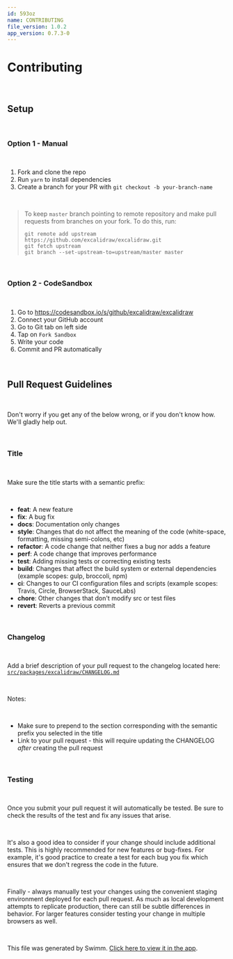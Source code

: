 ```yaml
---
id: 593oz
name: CONTRIBUTING
file_version: 1.0.2
app_version: 0.7.3-0
---
```


# Contributing

<br/>

## Setup

<br/>

### Option 1 - Manual

<br/>

1. Fork and clone the repo
1. Run `yarn` to install dependencies
1. Create a branch for your PR with `git checkout -b your-branch-name`

<br/>

> To keep `master` branch pointing to remote repository and make pull requests from branches on your fork. To do this, run:
> 
> ```
> git remote add upstream https://github.com/excalidraw/excalidraw.git
> git fetch upstream
> git branch --set-upstream-to=upstream/master master
> ```

<br/>

### Option 2 - CodeSandbox

<br/>

1. Go to https://codesandbox.io/s/github/excalidraw/excalidraw
1. Connect your GitHub account
1. Go to Git tab on left side
1. Tap on `Fork Sandbox`
1. Write your code
1. Commit and PR automatically

<br/>

## Pull Request Guidelines

<br/>

Don't worry if you get any of the below wrong, or if you don't know how. We'll gladly help out.

<br/>

### Title

<br/>

Make sure the title starts with a semantic prefix:

<br/>

- **feat**: A new feature
- **fix**: A bug fix
- **docs**: Documentation only changes
- **style**: Changes that do not affect the meaning of the code (white-space, formatting, missing semi-colons, etc)
- **refactor**: A code change that neither fixes a bug nor adds a feature
- **perf**: A code change that improves performance
- **test**: Adding missing tests or correcting existing tests
- **build**: Changes that affect the build system or external dependencies (example scopes: gulp, broccoli, npm)
- **ci**: Changes to our CI configuration files and scripts (example scopes: Travis, Circle, BrowserStack, SauceLabs)
- **chore**: Other changes that don't modify src or test files
- **revert**: Reverts a previous commit

<br/>

### Changelog

<br/>

Add a brief description of your pull request to the changelog located here: [`src/packages/excalidraw/CHANGELOG.md`](src/packages/excalidraw/CHANGELOG.md)

<br/>

Notes:

<br/>

- Make sure to prepend to the section corresponding with the semantic prefix you selected in the title
- Link to your pull request - this will require updating the CHANGELOG _after_ creating the pull request

<br/>

### Testing

<br/>

Once you submit your pull request it will automatically be tested. Be sure to check the results of the test and fix any issues that arise.

<br/>

It's also a good idea to consider if your change should include additional tests. This is highly recommended for new features or bug-fixes. For example, it's good practice to create a test for each bug you fix which ensures that we don't regress the code in the future.

<br/>

Finally - always manually test your changes using the convenient staging environment deployed for each pull request. As much as local development attempts to replicate production, there can still be subtle differences in behavior. For larger features consider testing your change in multiple browsers as well.


<br/>

This file was generated by Swimm. [Click here to view it in the app](https://swimm-web-app.web.app/repos/Z2l0aHViJTNBJTNBc3ItZXh0ZW5zaW9uJTNBJTNBZG91ZWs=/docs/593oz).
